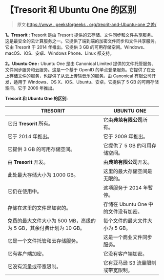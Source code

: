 # 【Tresorit 和 Ubuntu One 的区别

> 原文:[https://www . geeksforgeeks . org/treorit-and-Ubuntu-one 之差/](https://www.geeksforgeeks.org/difference-between-tresorit-and-ubuntu-one/)

**1。Tresorit :**
Tresorit 是由 Tresorit 提供的云存储、文件同步和文件共享服务。这是最安全的云计算服务之一。它提供了端到端的加密文件同步和文件共享服务。它由 Tresorit 于 2014 年推出。它提供 3 GB 的可用存储空间。Windows、macOS、iOS、安卓、Windows Phone、Linux 都支持。

**2。Ubuntu One :**
Ubuntu One 是由 Canonical Limited 提供的文件托管服务、文件同步服务和云服务。这是一个基于 OpenID 的单点登录服务。它提供了在云上存储文件的服务，也提供了从云上传输音乐的服务。由 Canonical 有限公司开发，适用于 Windows、OS X、iOS、Ubuntu、安卓。它提供了 5 GB 的可用存储空间。它于 2009 年推出。

**Tresorit 和 Ubuntu One 的区别:**

<center>

| TRESORIT | UBUNTU ONE |
| --- | --- |
| 它归 **Tresorit** 所有。 | 它由**典范有限公司**所有。 |
| 它于 2014 年推出。 | 它于 2009 年推出。 |
| 它提供 3 GB 的可用存储空间。 | 它提供了 5 GB 的可用存储空间。 |
| 由 **Tresorit** 开发。 | 由**典范有限公司**开发。 |
| 此处最大存储大小为 1000 GB。 | 这里的最大存储空间是无限的。 |
| 它仍在使用中。 | 这项服务于 2014 年暂停。 |
| 存储在这里的文件是加密的。 | 存储在 Ubuntu One 中的文件没有加密。 |
| 免费的最大文件大小为 500 MB，高级的为 5 GB，其余付费计划为 10 GB。 | 每个文件的最大文件大小为 5 GB。 |
| 它是一个文件托管和云存储服务。 | 这是一个商业文件同步服务。 |
| 它有客户端加密。 | 它没有客户端加密。 |
| 它没有流量或带宽限制。 | 它有亚马逊 S3 流量限制或带宽限制。 |

</center>